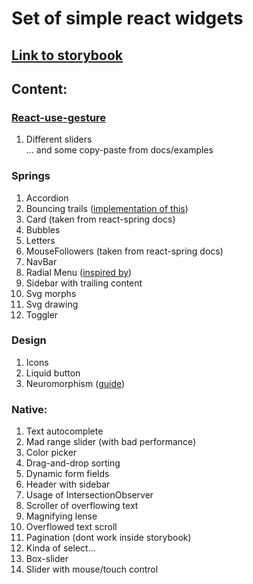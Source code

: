 # Set of simple react widgets

## [Link to storybook](https://stirearlankar.github.io/react-components)

## Content:

### [React-use-gesture](https://github.com/react-spring/react-use-gesture)

1. Different sliders  
   ... and some copy-paste from docs/examples

### Springs

1. Accordion
2. Bouncing trails ([implementation of this](https://www.youtube.com/watch?v=5QCYBiANRYs&t=1500s))
3. Card (taken from react-spring docs)
4. Bubbles
5. Letters
6. MouseFollowers (taken from react-spring docs)
7. NavBar
8. Radial Menu ([inspired by](https://www.youtube.com/watch?v=MhQI-ysRyrk))
9. Sidebar with trailing content
10. Svg morphs
11. Svg drawing
12. Toggler

### Design

1. Icons
2. Liquid button
3. Neuromorphism ([guide](https://www.figma.com/file/J1uPSOY5k577mDpSfGFven/Skeuomorph-Small-Style-Guide))

### Native:

1. Text autocomplete
2. Mad range slider (with bad performance)
3. Color picker
4. Drag-and-drop sorting
5. Dynamic form fields
6. Header with sidebar
7. Usage of IntersectionObserver
8. Scroller of overflowing text
9. Magnifying lense
10. Overflowed text scroll
11. Pagination (dont work inside storybook)
12. Kinda of select...
13. Box-slider
14. Slider with mouse/touch control
